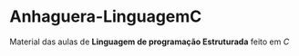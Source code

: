 # Anhaguera-LinguagemC
 Material das aulas de **Linguagem de programação Estruturada** feito em *C*

